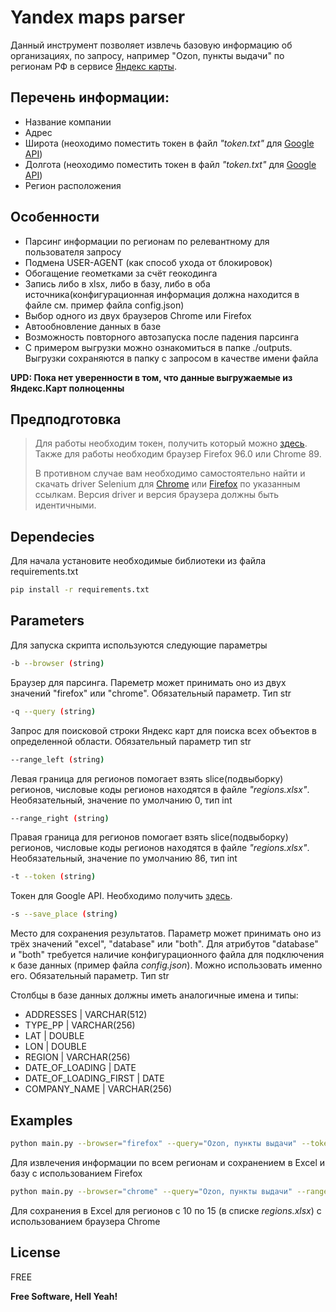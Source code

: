 # Yandex maps parser

[//]: # (## _The Last Markdown Editor, Ever_)

Данный инструмент позволяет извлечь базовую информацию об организациях, 
по запросу, например "Ozon, пункты выдачи" по регионам РФ в сервисе [Яндекс карты](https://yandex.ru/maps/?ll=84.163264%2C61.996842&z=3). 

## Перечень информации:

- Название компании
- Адрес
- Широта (неоходимо поместить токен в файл *"token.txt"* для [Google API](https://developers.google.com/maps/documentation/geocoding/overview))
- Долгота (неоходимо поместить токен в файл *"token.txt"* для [Google API](https://developers.google.com/maps/documentation/geocoding/overview))
- Регион расположения


## Особенности

- Парсинг информации по регионам по релевантному для пользователя запросу
- Подмена USER-AGENT (как способ ухода от блокировок)
- Обогащение геометками за счёт геокодинга
- Запись либо в xlsx, либо в базу, либо в оба источника(конфигурационная информация должна находится в файле см. пример файла config.json)
- Выбор одного из двух браузеров Chrome или Firefox
- Автообновление данных в базе
- Возможность повторного автозапуска после падения парсинга
- С примером выгрузки можно ознакомиться в папке ./outputs. Выгрузки сохраняются в папку с запросом в качестве имени файла



**UPD: Пока нет уверенности в том, что данные выгружаемые из Яндекс.Карт полноценны**



##  Предподготовка
> Для работы необходим токен, получить который можно [здесь](https://developers.google.com/maps/documentation/geocoding/start).
> Также для работы необходим браузер Firefox 96.0 или Chrome 89. 
> 
> В противном случае 
> вам необходимо самостоятельно найти и скачать driver Selenium для  [Chrome](https://chromedriver.chromium.org/downloads)
> или [Firefox](https://github.com/mozilla/geckodriver/releases) по указанным ссылкам. Версия driver
> и версия браузера должны быть идентичными.


## Dependecies

Для начала установите необходимые библиотеки из файла requirements.txt
```sh
pip install -r requirements.txt
```

## Parameters

Для запуска скрипта используются следующие параметры

```sh
-b --browser (string) 
```

Браузер для парсинга. Пареметр может принимать оно из двух значений "firefox" или "chrome". 
Обязательный параметр. Тип str


```sh
-q --query (string)
```

Запрос для поисковой строки Яндекс карт для поиска всех объектов в определенной области.
Обязательный параметр тип str


```sh
--range_left (string) 
```
Левая граница для регионов помогает взять slice(подвыборку) регионов, числовые коды регионов находятся в файле
*"regions.xlsx"*. Необязательный, значение по умолчанию 0, тип int

```sh
--range_right (string) 
```
Правая граница для регионов помогает взять slice(подвыборку) регионов, числовые коды регионов находятся в файле
*"regions.xlsx"*. Необязательный, значение по умолчанию 86, тип int


```sh
-t --token (string)
```

Токен для Google API. Необходимо получить [здесь](https://developers.google.com/maps/documentation/geocoding/start).



```sh
-s --save_place (string)
```

Место для сохранения результатов. Параметр может принимать оно из трёх значений "excel", "database" или "both". 
Для атрибутов "database" и "both" требуется наличие конфигурационного файла для подключения к базе данных (пример файла *config.json*).
Можно использовать именно его.
Обязательный параметр. Тип str

Столбцы в базе данных должны иметь аналогичные имена и типы:


- ADDRESSES | VARCHAR(512)
- TYPE_PP | VARCHAR(256)
- LAT | DOUBLE
- LON | DOUBLE
- REGION | VARCHAR(256)
- DATE_OF_LOADING | DATE
- DATE_OF_LOADING_FIRST | DATE
- COMPANY_NAME | VARCHAR(256)

## Examples 
```sh
python main.py --browser="firefox" --query="Ozon, пункты выдачи" --token="aezakmiAEZAKMIaezakmi" --save_place="both"
```
Для извлечения информации по всем регионам и сохранением в Excel и базу с использованием Firefox

```sh
python main.py --browser="chrome" --query="Ozon, пункты выдачи" --range_left=10 --range_right=15 --token="aezakmiAEZAKMIaezakmi" --save_place="excel"
```

Для сохранения в Excel для регионов с 10 по 15 (в списке *regions.xlsx*) с использованием браузера Chrome


## License

FREE

**Free Software, Hell Yeah!**

